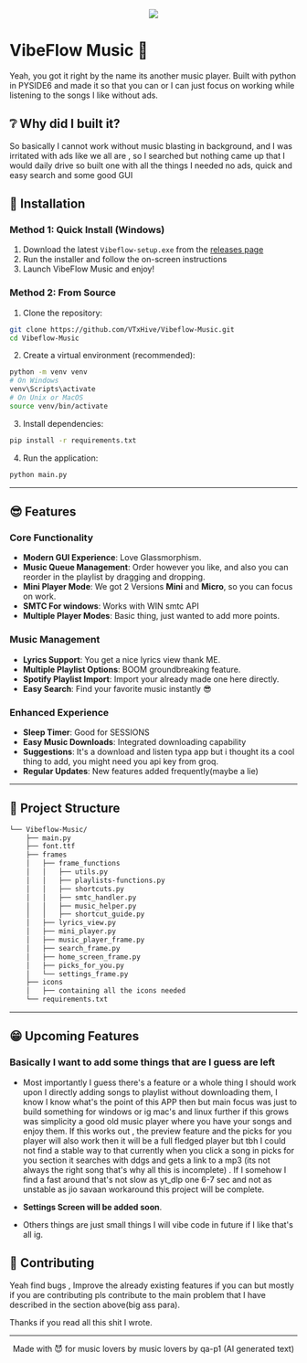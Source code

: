 <p align="center">
  <img src="https://res.cloudinary.com/db2vusdvh/image/upload/v1733220951/VibeFlow_Music_o3mren.png"/>
</p>

# VibeFlow Music 🎵

Yeah, you got it right by the name its another music player. Built with python in PYSIDE6 and made it so that you can or I can just focus on working while listening to the songs I like without ads.

## ❔ Why did I built it?

So basically I cannot work without music blasting in background, and I was irritated with ads like we all are , so I searched but nothing came up that I would daily drive so built one with all the things I needed no ads, quick and easy search and some good GUI 

## 🚀 Installation

### Method 1: Quick Install (Windows)
1. Download the latest `Vibeflow-setup.exe` from the [releases page](https://github.com/qa-p1/Vibeflow/releases/tag/first)
2. Run the installer and follow the on-screen instructions
3. Launch VibeFlow Music and enjoy! 

### Method 2: From Source
1. Clone the repository:
```bash
git clone https://github.com/VTxHive/Vibeflow-Music.git
cd Vibeflow-Music
```

2. Create a virtual environment (recommended):
```bash
python -m venv venv
# On Windows
venv\Scripts\activate
# On Unix or MacOS
source venv/bin/activate
```

3. Install dependencies:
```bash
pip install -r requirements.txt
```

4. Run the application:
```bash
python main.py
```


---
## 😎 Features

### Core Functionality
-  **Modern GUI Experience**: Love Glassmorphism.
-  **Music Queue Management**: Order however you like, and also you can reorder in the playlist by dragging and dropping.
-  **Mini Player Mode**: We got 2 Versions **Mini** and **Micro**, so you can focus on work.
-  **SMTC For windows**: Works with WIN smtc API
-  **Multiple Player Modes**: Basic thing, just wanted to add more points.

### Music Management
-  **Lyrics Support**: You get a nice lyrics view thank ME.
-  **Multiple Playlist Options**: BOOM groundbreaking feature.
-  **Spotify Playlist Import**: Import your already made one here directly.
-  **Easy Search**: Find your favorite music instantly 😎

### Enhanced Experience
-  **Sleep Timer**: Good for SESSIONS
- ️**Easy Music Downloads**: Integrated downloading capability
-  **Suggestions**: It's a download and listen typa app but i thought its a cool thing to add, you might need you api key from groq.
-  **Regular Updates**: New features added frequently(maybe a lie)
---
## 📁 Project Structure

```sh
└── Vibeflow-Music/
    ├── main.py
    ├── font.ttf
    ├── frames
    │   ├── frame_functions
    │   │   ├── utils.py
    │   │   ├── playlists-functions.py
    │   │   ├── shortcuts.py
    │   │   ├── smtc_handler.py
    │   │   ├── music_helper.py
    │   │   ├── shortcut_guide.py
    │   ├── lyrics_view.py
    │   ├── mini_player.py
    │   ├── music_player_frame.py
    │   ├── search_frame.py
    │   ├── home_screen_frame.py
    │   ├── picks_for_you.py
    │   └── settings_frame.py
    ├── icons
    │   ├── containing all the icons needed
    └── requirements.txt
```

---

## 😁 Upcoming Features

### Basically I want to add some things that are I guess are left 
- Most importantly I guess there's a feature or a whole thing I should work upon I directly adding songs to playlist without downloading them, I know I know what's the point of this APP then but main focus was just to build something for windows or ig mac's and linux further if this grows was simplicity a good old music player where you have your songs and enjoy them. If this works out , the preview feature and the picks for you player will also work then it will be a full fledged player but tbh I could not find a stable way to that currently when you click a song in picks for you section it searches with ddgs and gets a link to a mp3 (its not always the right song that's why all this is incomplete) . If I somehow I find a fast around that's not slow as yt_dlp one 6-7 sec and not as unstable as jio savaan workaround this project will be complete.

- **Settings Screen will be added soon**.

- Others things are just small things I will vibe code in future if I like that's all ig.
## 🤝 Contributing

Yeah find bugs , Improve the already existing features if you can but mostly if you are contributing pls contribute to the main problem that I have described in the section above(big ass para).

Thanks if you read all this shit I wrote.

---

<p align="center">Made with 😈 for music lovers by music lovers by qa-p1 (AI generated text)</p>
